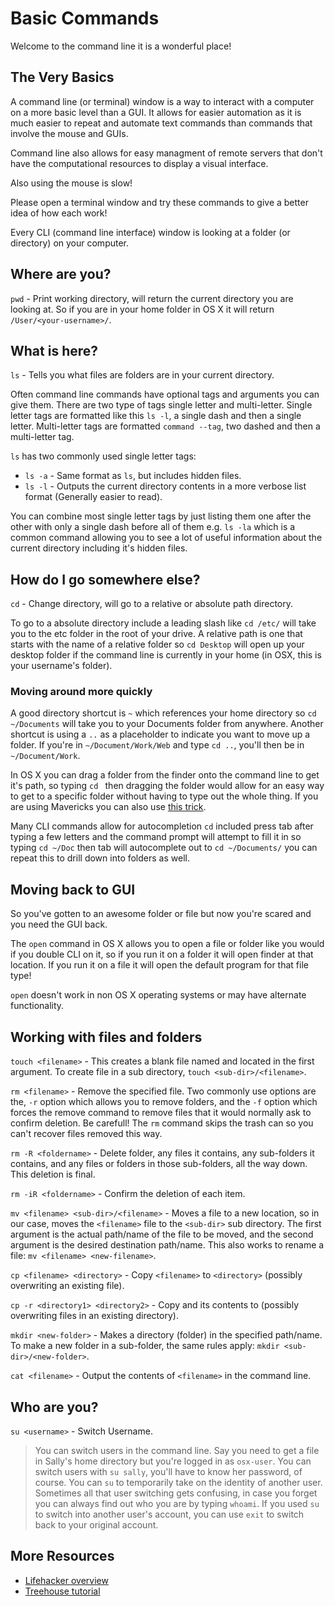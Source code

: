 Basic Commands
====

Welcome to the command line it is a wonderful place!

The Very Basics
----

A command line (or terminal) window is a way to interact with a computer on a more basic level than a GUI. It allows for easier automation as it is much easier to repeat and automate text commands than commands that involve the mouse and GUIs.

Command line also allows for easy managment of remote servers that don't have the computational resources to display a visual interface.

Also using the mouse is slow!

Please open a terminal window and try these commands to give a better idea of how each work!

Every CLI (command line interface) window is looking at a folder (or directory) on your computer.

Where are you?
----

`pwd` - Print working directory, will return the current directory you are looking at. So if you are in your home folder in OS X it will return `/User/<your-username>/`.

What is here?
----

`ls` - Tells you what files are folders are in your current directory.

Often command line commands have optional tags and arguments you can give them. There are two type of tags single letter and multi-letter. Single letter tags are formatted like this `ls -l`, a single dash and then a single letter. Multi-letter tags are formatted `command --tag`, two dashed and then a multi-letter tag.

`ls` has two commonly used single letter tags:

* `ls -a` - Same format as `ls`, but includes hidden files.
* `ls -l` - Outputs the current directory contents in a more verbose list format (Generally easier to read).

You can combine most single letter tags by just listing them one after the other with only a single dash before all of them e.g. `ls -la` which is a common command allowing you to see a lot of useful information about the current directory including it's hidden files.

How do I go somewhere else?
----

`cd` - Change directory, will go to a relative or absolute path directory.

To go to a absolute directory include a leading slash like `cd /etc/` will take you to the etc folder in the root of your drive. A relative path is one that starts with the name of a relative folder so `cd Desktop` will open up your desktop folder if the command line is currently in your home (in OSX, this is your username's folder).

### Moving around more quickly

A good directory shortcut is `~` which references your home directory so `cd ~/Documents` will take you to your Documents folder from anywhere. Another shortcut is using a `..` as a placeholder to indicate you want to move up a folder. If you're in `~/Document/Work/Web` and type `cd ..`, you'll then be in `~/Document/Work`.

In OS X you can drag a folder from the finder onto the command line to get it's path, so typing `cd ` then dragging the folder would allow for an easy way to get to a specific folder without having to type out the whole thing. If you are using Mavericks you can also use [this trick](http://hints.macworld.com/article.php?story=20131025192702763).

Many CLI commands allow for autocompletion `cd` included press tab after typing a few letters and the command prompt will attempt to fill it in so typing `cd ~/Doc` then tab will autocomplete out to `cd ~/Documents/` you can repeat this to drill down into folders as well.

Moving back to GUI
----

So you've gotten to an awesome folder or file but now you're scared and you need the GUI back.

The `open` command in OS X allows you to open a file or folder like you would if you double CLI on it, so if you run it on a folder it will open finder at that location. If you run it on a file it will open the default program for that file type!

`open` doesn't work in non OS X operating systems or may have alternate functionality.

Working with files and folders
----

`touch <filename>` - This creates a blank file named and located in the first argument. To create file in a sub directory, `touch <sub-dir>/<filename>`.

`rm <filename>` - Remove the specified file. Two commonly use options are the, `-r` option which allows you to remove folders, and the `-f` option which forces the remove command to remove files that it would normally ask to confirm deletion. Be carefull! The `rm` command skips the trash can so you can't recover files removed this way.

`rm -R <foldername>` - Delete folder, any files it contains, any sub-folders it contains, and any files or folders in those sub-folders, all the way down. This deletion is final.

`rm -iR <foldername>` - Confirm the deletion of each item.

`mv <filename> <sub-dir>/<filename>` - Moves a file to a new location, so in our case, moves the `<filename>` file to the `<sub-dir>` sub directory. The first argument is the actual path/name of the file to be moved, and the second argument is the desired destination path/name. This also works to rename a file: `mv <filename> <new-filename>`.

`cp <filename> <directory>` - Copy `<filename>` to `<directory>` (possibly
overwriting an existing file).

`cp -r <directory1> <directory2>` - Copy <directory1> and its contents to <directory2> (possibly overwriting files in an existing directory).

`mkdir <new-folder>` - Makes a directory (folder) in the specified path/name. To make a new folder in a sub-folder, the same rules apply: `mkdir <sub-dir>/<new-folder>`.

`cat <filename>` - Output the contents of `<filename>` in the command line.

Who are you?
---

`su <username>` - Switch Username.
> You can switch users in the command line. Say you need to get a file in Sally's home directory but you're logged in as `osx-user`. You can switch users with `su sally`, you'll have to know her password, of course. You can `su` to temporarily take on the identity of another user. Sometimes all that user switching gets confusing, in case you forget you can always find out who you are by typing `whoami`. If you used `su` to switch into another user's account, you can use `exit` to switch back to your original account.

More Resources
---

* [Lifehacker overview](http://lifehacker.com/5633909/who-needs-a-mouse-learn-to-use-the-command-line-for-almost-anything)
* [Treehouse tutorial](http://blog.teamtreehouse.com/command-line-basics)
